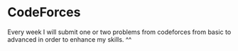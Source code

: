 # CodeForces

Every week I will submit one or two problems from codeforces from basic to advanced in order to enhance my skills. ^^
